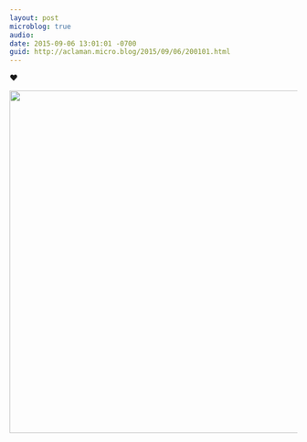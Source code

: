 ```yaml
---
layout: post
microblog: true
audio: 
date: 2015-09-06 13:01:01 -0700
guid: http://aclaman.micro.blog/2015/09/06/200101.html
---
```

❤️

<img src="http://micro.alexclaman.com/uploads/2018/58d969dbe4.jpg" width="600" height="600" />
